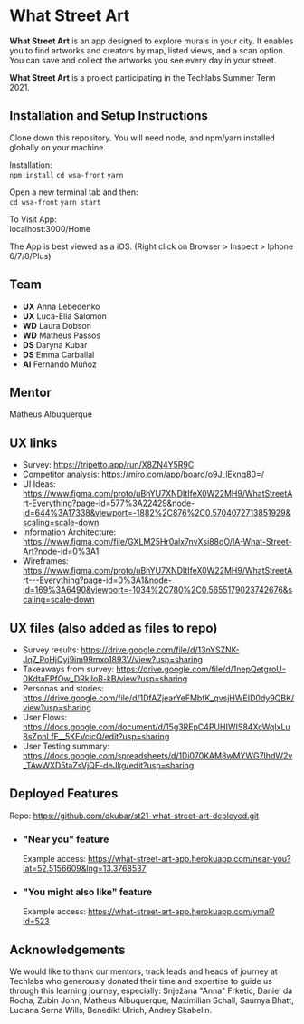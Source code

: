 # What Street Art

**What Street Art** is an app designed to explore murals in your city. It enables you to find artworks and creators by map, listed views, and a scan option. You can save and collect the artworks you see every day in your street.

**What Street Art** is a project participating in the Techlabs Summer Term 2021.

## Installation and Setup Instructions    
Clone down this repository. You will need node, and npm/yarn installed globally on your machine.  
  
Installation:  
`npm install`  `cd wsa-front`  `yarn`  

Open a new terminal tab and then:  
`cd wsa-front`  `yarn start`  
  
To Visit App:  
localhost:3000/Home  
  
The App is best viewed as a iOS. (Right click on Browser > Inspect > Iphone 6/7/8/Plus)  
  
  
## Team
* **UX** Anna Lebedenko
* **UX** Luca-Elia Salomon
* **WD** Laura Dobson
* **WD** Matheus Passos
* **DS** Daryna Kubar
* **DS** Emma Carballal
* **AI** Fernando Muñoz

## Mentor
Matheus Albuquerque

## UX links
* Survey: https://tripetto.app/run/X8ZN4Y5R9C
* Competitor analysis: https://miro.com/app/board/o9J_lEknq80=/
* UI Ideas: https://www.figma.com/proto/uBhYU7XNDItIfeX0W22MH9/WhatStreetArt-Everything?page-id=577%3A22429&node-id=644%3A17338&viewport=-1882%2C876%2C0.5704072713851929&scaling=scale-down
* Information Architecture: https://www.figma.com/file/GXLM25Hr0alx7nvXsi88qO/IA-What-Street-Art?node-id=0%3A1
* Wireframes: https://www.figma.com/proto/uBhYU7XNDItIfeX0W22MH9/WhatStreetArt---Everything?page-id=0%3A1&node-id=169%3A6490&viewport=-1034%2C780%2C0.5655179023742676&scaling=scale-down

## UX files (also added as files to repo) 
* Survey results: https://drive.google.com/file/d/13nYSZNK-Jq7_PoHjQyj9im99mxo1893V/view?usp=sharing
* Takeaways from survey: https://drive.google.com/file/d/1nepQetgroU-0KdtaFPfOw_DRkiIoB-kB/view?usp=sharing
* Personas and stories: https://drive.google.com/file/d/1DfAZjearYeFMbfK_qvsjHWEID0dy9QBK/view?usp=sharing
* User Flows: https://docs.google.com/document/d/15g3REpC4PUHIWIS84XcWqIxLu8sZpnLfF__5KEVcicQ/edit?usp=sharing
* User Testing summary: https://docs.google.com/spreadsheets/d/1Di070KAM8wMYWG7IhdW2v_TAwWXD5taZsVjQF-deJkg/edit?usp=sharing

## Deployed Features
Repo: https://github.com/dkubar/st21-what-street-art-deployed.git
* ### "Near you" feature 
    Example access: https://what-street-art-app.herokuapp.com/near-you?lat=52.5156609&lng=13.3768537
* ### "You might also like" feature 
    Example access: https://what-street-art-app.herokuapp.com/ymal?id=523

## Acknowledgements
We would like to thank our mentors, track leads and heads of journey at Techlabs who generously donated their time and expertise to guide us through this learning journey, especially:
Snježana "Anna" Frketic, Daniel da Rocha, Zubin John, Matheus Albuquerque, Maximilian Schall, Saumya Bhatt, Luciana Serna Wills, Benedikt Ulrich, Andrey Skabelin.
